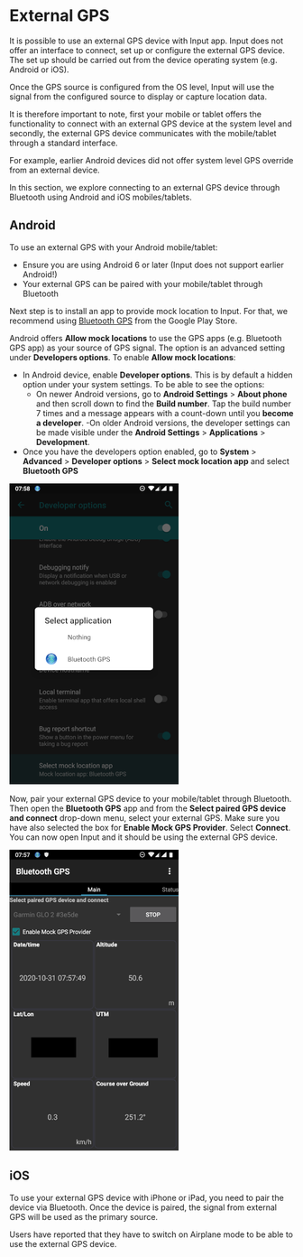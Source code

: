 # External GPS

<!--- IMPORTANT: This permalink is referenced from Input App -->

It is possible to use an external GPS device with Input app. Input does not offer an interface to connect, set up or configure the external GPS device. The set up should be carried out from the device operating system (e.g. Android or iOS).

Once the GPS source is configured from the OS level, Input will use the signal from the configured source to display or capture location data.

It is therefore important to note, first your mobile or tablet offers the functionality to connect with an external GPS device at the system level and secondly, the external GPS device communicates with the mobile/tablet through a standard interface.

For example, earlier Android devices did not offer system level GPS override from an external device.

In this section, we explore connecting to an external GPS device through Bluetooth using Android and iOS mobiles/tablets.

## Android

To use an external GPS with your Android mobile/tablet:
- Ensure you are using Android 6 or later (Input does not support earlier Android!)
- Your external GPS can be paired with your mobile/tablet through Bluetooth

Next step is to install an app to provide mock location to Input. For that, we recommend using [Bluetooth GPS](https://play.google.com/store/apps/details?id=googoo.android.btgps) from the Google Play Store.

Android offers **Allow mock locations** to use the GPS apps (e.g. Bluetooth GPS app) as your source of GPS signal. The option is an advanced setting under **Developers options**. To enable **Allow mock locations**:
- In Android device, enable **Developer options**. This is by default a hidden option under your system settings. To be able to see the options:
  - On newer Android versions, go to **Android Settings** > **About phone** and then scroll down to find the **Build number**. Tap the build number 7 times and a message appears with a count-down until you **become a developer**.
  -On older Android versions, the developer settings can be made visible under the **Android Settings** > **Applications** > **Development**.
- Once you have the developers option enabled, go to **System** > **Advanced** > **Developer options** > **Select mock location app** and select **Bluetooth GPS**

![Mcok location](./external_gps_android_mock.png)

Now, pair your external GPS device to your mobile/tablet through Bluetooth. Then open the **Bluetooth GPS** app and from the **Select paired GPS device and connect** drop-down menu, select your external GPS. Make sure you have also selected the box for **Enable Mock GPS Provider**. Select **Connect**. You can now open Input and it should be using the external GPS device.

![GPS Bluetooth](./external_gps_android_bluetooth.png)


## iOS
To use your external GPS device with iPhone or iPad, you need to pair the device via Bluetooth. Once the device is paired, the signal from external GPS will be used as the primary source.

<alert type="warning">
Users have reported that they have to switch on Airplane mode to be able to use the external GPS device.
</alert>